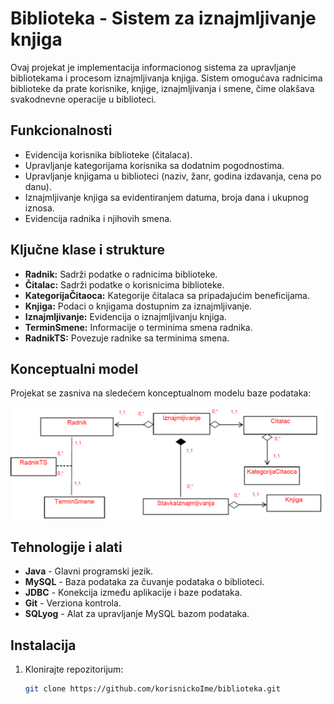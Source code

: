 # Biblioteka - Sistem za iznajmljivanje knjiga

Ovaj projekat je implementacija informacionog sistema za upravljanje bibliotekama i procesom iznajmljivanja knjiga. Sistem omogućava radnicima biblioteke da prate korisnike, knjige, iznajmljivanja i smene, čime olakšava svakodnevne operacije u biblioteci.

## Funkcionalnosti

- Evidencija korisnika biblioteke (čitalaca).
- Upravljanje kategorijama korisnika sa dodatnim pogodnostima.
- Upravljanje knjigama u biblioteci (naziv, žanr, godina izdavanja, cena po danu).
- Iznajmljivanje knjiga sa evidentiranjem datuma, broja dana i ukupnog iznosa.
- Evidencija radnika i njihovih smena.

## Ključne klase i strukture

- **Radnik:** Sadrži podatke o radnicima biblioteke.
- **Čitalac:** Sadrži podatke o korisnicima biblioteke.
- **KategorijaČitaoca:** Kategorije čitalaca sa pripadajućim beneficijama.
- **Knjiga:** Podaci o knjigama dostupnim za iznajmljivanje.
- **Iznajmljivanje:** Evidencija o iznajmljivanju knjiga.
- **TerminSmene:** Informacije o terminima smena radnika.
- **RadnikTS:** Povezuje radnike sa terminima smena.

## Konceptualni model

Projekat se zasniva na sledećem konceptualnom modelu baze podataka:

![Konceptualni model](./Images/konceptualni_model_1.png)

## Tehnologije i alati

- **Java** - Glavni programski jezik.
- **MySQL** - Baza podataka za čuvanje podataka o biblioteci.
- **JDBC** - Konekcija između aplikacije i baze podataka.
- **Git** - Verziona kontrola.
- **SQLyog** - Alat za upravljanje MySQL bazom podataka.

## Instalacija

1. Klonirajte repozitorijum:
   ```bash
   git clone https://github.com/korisnickoIme/biblioteka.git
   ```

